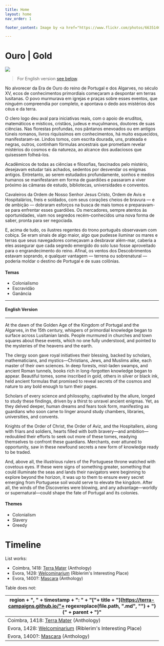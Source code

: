 ```yaml
---
title: Home
layout: home
nav_order: 1

footer_content: Image by <a href="https://www.flickr.com/photos/66351465@N00/">Chris Tolworthy</a>, licensed under <a href="https://creativecommons.org/licenses/by/2.0/"> CC BY 2.0 </a>

---
```


# Ouro | Gold

![](https://live.staticflickr.com/7388/13888113630_ea320a02dc_z.jpg)

> For English version [see below](#english-version).

No alvorecer da Era de Ouro do reino de Portugal e dos Algarves, no século XV, ecos de conhecimentos primordiais começaram a despontar em terras lusitanas. O povo murmurava em igrejas e praças sobre esses eventos, que ninguém compreendia por completo, e apontava o dedo aos mistérios dos céus e da terra.

O clero logo deu aval para iniciativas reais, com o apoio de eruditos, matemáticos e místicos, cristãos, judeus e muçulmanos, doutores de suas ciências. Nas florestas profundas, nos pântanos enevoados ou em antigos túneis romanos, livros riquíssimos em conhecimentos, há muito esquecidos, manifestaram-se. Lindos tomos, com escrita dourada, uns, prateada e negras, outros, continham fórmulas ancestrais que prometiam revelar mistérios do cosmos e da natureza, ao alcance dos audaciosos que quisessem folheá-los.

Acadêmicos de todas as ciências e filosofias, fascinados pelo mistério, desejavam estudar tais achados, sedentos por desvendar os enigmas antigos. Entretanto, ao serem estudados profundamente, sonhos e medos humanos se manifestaram em forma de guardiões e passaram a viver próximo às câmaras de estudo, bibliotecas, universidades e conventos.

Cavaleiros da Ordem de Nosso Senhor Jesus Cristo, Ordem de Avis e Hospitalários, freis e soldados, com seus corações cheios de bravura — e de ambição — dobraram esforços na busca de mais tomos e preparavam-se para enfrentar esses guardiões. Os mercadores, sempre atentos às oportunidades, viam nos segredos recém-conhecidos uma nova forma de saber, pronta para ser negociada. 

E, acima de tudo, os ilustres regentes do trono português observavam com cobiça. Se eram sinais de algo maior, algo que pudesse iluminar os mares e terras que seus navegadores começavam a desbravar além-mar, caberia a eles assegurar que cada segredo emergido do solo luso fosse aproveitado para o engrandecimento do reino. Afinal, os ventos dos Descobrimentos estavam soprando, e qualquer vantagem — terrena ou sobrenatural — poderia moldar o destino de Portugal e de suas colônias.

#### Temas

- Colonialismo
- Escravidão
- Ganância

---
#### English Version

---

At the dawn of the Golden Age of the Kingdom of Portugal and the Algarves, in the 15th century, whispers of primordial knowledge began to surface across Lusitanian lands. People murmured in churches and town squares about these events, which no one fully understood, and pointed to the mysteries of the heavens and the earth.

The clergy soon gave royal initiatives their blessing, backed by scholars, mathematicians, and mystics—Christians, Jews, and Muslims alike, each master of their own sciences. In deep forests, mist-laden swamps, and ancient Roman tunnels, books rich in long-forgotten knowledge began to appear. Beautiful tomes, some inscribed in gold, others in silver or black ink, held ancient formulas that promised to reveal secrets of the cosmos and nature to any bold enough to turn their pages.

Scholars of every science and philosophy, captivated by the allure, longed to study these findings, driven by a thirst to unravel ancient enigmas. Yet, as they delved deeper, human dreams and fears took form, manifesting as guardians who soon came to linger around study chambers, libraries, universities, and convents.

Knights of the Order of Christ, the Order of Aviz, and the Hospitallers, along with friars and soldiers, hearts filled with both bravery—and ambition—redoubled their efforts to seek out more of these tomes, readying themselves to confront these guardians. Merchants, ever attuned to opportunity, saw in these newfound secrets a new form of knowledge ready to be traded.

And, above all, the illustrious rulers of the Portuguese throne watched with covetous eyes. If these were signs of something greater, something that could illuminate the seas and lands their navigators were beginning to explore beyond the horizon, it was up to them to ensure every secret emerging from Portuguese soil would serve to elevate the kingdom. After all, the winds of the Discoveries were blowing, and any advantage—worldly or supernatural—could shape the fate of Portugal and its colonies.

#### Themes

- Colonialism
- Slavery
- Greedy

# Timeline

List works:

<!-- QueryToSerialize: LIST without ID region + ", " + timestamp + ": " + "["+ title + "](https://terra-campaigns.github.io/"+ regexreplace(file.path, ".md", "") + ") (" + parent + ")" FROM "ouro/campaigns" WHERE file.name != "index" SORT timestamp, nav_order asc -->
<!-- SerializedQuery: LIST without ID region + ", " + timestamp + ": " + "["+ title + "](https://terra-campaigns.github.io/"+ regexreplace(file.path, ".md", "") + ") (" + parent + ")" FROM "ouro/campaigns" WHERE file.name != "index" SORT timestamp, nav_order asc -->
- Coimbra, 1418: [Terra Mater](https://terra-campaigns.github.io/ouro/campaigns/Anthology/terra-mater) (Anthology)
- Evora, 1428: [Welcominarium](https://terra-campaigns.github.io/ouro/campaigns/Capes/RiblerimIP1) (Riblerim's Interesting Place)
- Evora, 1400?: [Mascara](https://terra-campaigns.github.io/ouro/campaigns/Anthology/Mascara) (Anthology)
<!-- SerializedQuery END -->


Table does not:

<!-- QueryToSerialize: TABLE without ID region + ", " + timestamp + ": " + "["+ title + "](https://terra-campaigns.github.io/"+ regexreplace(file.path, ".md", "") + ") (" + parent + ")" FROM "ouro/campaigns" WHERE file.name != "index" SORT timestamp, nav_order asc -->
<!-- SerializedQuery: TABLE without ID region + ", " + timestamp + ": " + "["+ title + "](https://terra-campaigns.github.io/"+ regexreplace(file.path, ".md", "") + ") (" + parent + ")" FROM "ouro/campaigns" WHERE file.name != "index" SORT timestamp, nav_order asc -->

| region + ", " + timestamp + ": " + "["+ title + "](https://terra-campaigns.github.io/"+ regexreplace(file.path, ".md", "") + ") (" + parent + ")" |
| ------------------------------------------------------------------------------------------------------------------------------------------------- |
| Coimbra, 1418: [Terra Mater](https://terra-campaigns.github.io/ouro/campaigns/Anthology/terra-mater) (Anthology)                                  |
| Evora, 1428: [Welcominarium](https://terra-campaigns.github.io/ouro/campaigns/Capes/RiblerimIP1) (Riblerim's Interesting Place)                   |
| Evora, 1400?: [Mascara](https://terra-campaigns.github.io/ouro/campaigns/Anthology/Mascara) (Anthology)                                           |
<!-- SerializedQuery END -->
